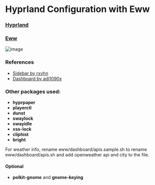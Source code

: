 # Hyprland Configuration with Eww

### [Hyprland](https://github.com/hyprwm/Hyprland "Hyprland")

### [Eww](https://github.com/elkowar/eww "Eww")

![image](hypr/screenshots/desktop1.png)

### References

* [Sidebar by rxyhn](https://github.com/rxyhn/bspdots)
* [Dashboard by adi1090x](https://github.com/adi1090x/widgets)

### Other packages used:

* **hyprpaper**
* **playerctl**
* **dunst**
* **swaylock**
* **swayidle**
* **xss-lock**
* **cliphist**
* **bright**

For weather info, rename eww/dashboard/apis.sample.sh to rename eww/dashboard/apis.sh and add openweather api and city to the file.

#### Optional

* **polkit-gnome** and **gnome-keying**

